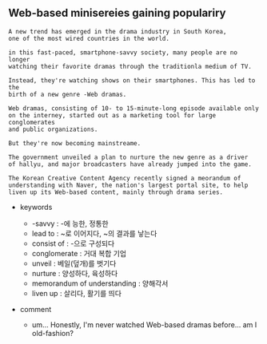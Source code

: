 ## Web-based minisereies gaining populariry

```
A new trend has emerged in the drama industry in South Korea,
one of the most wired countries in the world.

in this fast-paced, smartphone-savvy society, many people are no longer
watching their favorite dramas through the traditionla medium of TV.

Instead, they're watching shows on their smartphones. This has led to the
birth of a new genre -Web dramas.

Web dramas, consisting of 10- to 15-minute-long episode available only
on the interney, started out as a marketing tool for large conglomerates
and public organizations.

But they're now becoming mainstreame.

The government unveiled a plan to nurture the new genre as a driver
of hallyu, and major broadcasters have already jumped into the game.

The Korean Creative Content Agency recently signed a meorandum of
understanding with Naver, the nation's largest portal site, to help
liven up its Web-based content, mainly through drama series.

```

* keywords
  - -savvy : -에 능한, 정통한
  - lead to : ~로 이어지다, ~의 결과를 낳는다
  - consist of : -으로 구성되다
  - conglomerate : 거대 복합 기업
  - unveil : 베일(덮개)를 벗기다
  - nurture : 양성하다, 육성하다
  - memorandum of understanding : 양해각서
  - liven up : 살리다, 활기를 띄다
  
* comment
  - um... Honestly, I'm never watched Web-based dramas before... am I old-fashion?
